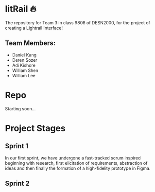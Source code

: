 # litRail 🔥
The repository for Team 3 in class 9808 of DESN2000, for the project of creating a Lightrail Interface!

## Team Members:
* Daniel Kang
* Deren Sozer
* Adi Kishore
* William Shen
* William Lee

# Repo 
Starting soon...

# Project Stages
## Sprint 1
In our first sprint, we have undergone a fast-tracked scrum inspired beginning with research, first elicitation of requirements, abstraction of ideas and then finally the formation of a high-fidelity prototype in Figma.

## Sprint 2
